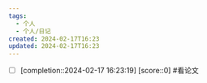 ```yaml
---
tags:
  - 个人
  - 个人/日记
created: 2024-02-17T16:23
updated: 2024-02-17T16:23
---
```



- [ ]  [completion::2024-02-17 16:23:19] [score::0] #看论文